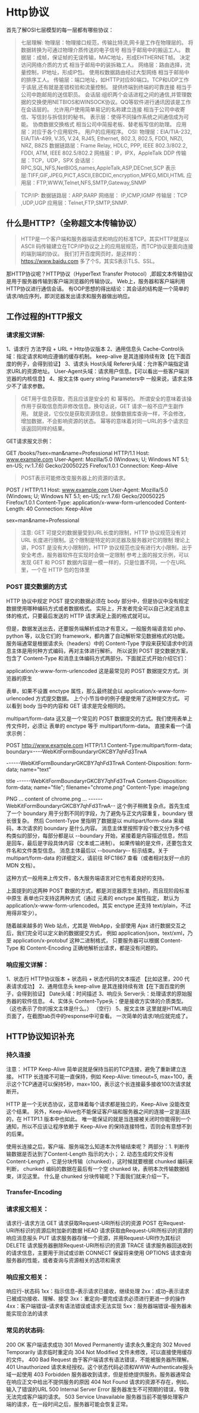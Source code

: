 # Http协议
首先了解OSI七层模型的每一层都有哪些协议：

> 七层理解:
物理层：物理接口规范，传输比特流,网卡是工作在物理层的。
	将数据转换为可通过物理介质传送的电子信号 相当于邮局中的搬运工人。
数据层：成帧，保证帧的无误传输，MAC地址，形成EHTHERNET帧。
	决定访问网络介质的方式 相当于邮局中的装拆箱工人。
网络层：路由选择，流量控制，IP地址，形成IP包。
	使用权数据路由经过大型网络 相当于邮局中的排序工人。
传输层：端口地址，如HTTP对应80端口。TCP和UDP工作于该层,还有就是差错校验和流量控制。
	提供终端到终端的可靠连接 相当于公司中跑邮局的送信职员。
会话层:组织两个会话进程之间的通信,并管理数据的交换使用NETBIOS和WINSOCK协议。QQ等软件进行通讯因该是工作在会话层的。
	允许用户使用简单易记的名称建立连接 相当于公司中收寄信、写信封与拆信封的秘书。
表示层：使得不同操作系统之间通信成为可能。
	协商数据交换格式 相当公司中简报老板、替老板写信的助理。
应用层：对应于各个应用软件。
	用户的应用程序。
> OSI: 
物理层：EIA/TIA-232, EIA/TIA-499, V.35, V.24, RJ45, Ethernet, 802.3, 802.5, FDDI, NRZI, NRZ, B8ZS
数据链路层：Frame Relay, HDLC, PPP, IEEE 802.3/802.2, FDDI, ATM, IEEE 802.5/802.2 
网络层：IP，IPX，AppleTalk DDP 
传输层：TCP，UDP，SPX 
会话层：RPC,SQL,NFS,NetBIOS,names,AppleTalk,ASP,DECnet,SCP 
表示层:TIFF,GIF,JPEG,PICT,ASCII,EBCDIC,encryption,MPEG,MIDI,HTML 
应用层：FTP,WWW,Telnet,NFS,SMTP,Gateway,SNMP

> TCP/IP: 
数据链路层：ARP,RARP 
网络层： IP,ICMP,IGMP 
传输层：TCP ,UDP,UGP 
应用层：Telnet,FTP,SMTP,SNMP. 

## 什么是HTTP?（全称超文本传输协议）
> HTTP是一个客户端和服务器端请求和响应的标准TCP。其实HTTP就是以 ASCII 码传输建立在TCP/IP协议之上的应用层规范，而TCP协议是面向连接的端到端的协议。
我们打开百度网页时，是这样的： https://www.baidu.com  多了个S，其实S表示TLS、SSL。

那HTTP协议呢？HTTP协议（HyperText Transfer Protocol）,即超文本传输协议是用于服务器传输到客户端浏览器的传输协议。
Web上，服务器和客户端利用HTTP协议进行通信会话。
有OOP思想的得出结论：其会话的结构是一个简单的请求/响应序列，即浏览器发出请求和服务器做出响应。

## 工作过程的HTTP报文
### 请求报文详解:
1、请求行
方法字段 + URL + Http协议版本
2、通用信息头
Cache-Control头域：指定请求和响应遵循的缓存机制。
keep-alive 是其连接持续有效【在下面百度的例子，会得到验证】
3、请求头
Host头域
Referer头域：允许客户端指定请求URL的资源地址。
User-Agent头域：请求用户信息。【可以看出一些客户端浏览器的内核信息】
4、报文主体 query string Parameters中
 一般来说，请求主体少不了请求参数。
 
> GET用于信息获取，而且应该是安全的 和 幂等的。
所谓安全的意味着该操作用于获取信息而非修改信息。换句话说，GET 请求一般不应产生副作用。
就是说，它仅仅是获取资源信息，就像数据库查询一样，不会修改，增加数据，不会影响资源的状态。
幂等的意味着对同一URL的多个请求应该返回同样的结果。

 GET请求报文示例：

 GET /books/?sex=man&name=Professional HTTP/1.1
 Host: www.example.com
 User-Agent: Mozilla/5.0 (Windows; U; Windows NT 5.1; en-US; rv:1.7.6)
 Gecko/20050225 Firefox/1.0.1
 Connection: Keep-Alive
 
> POST表示可能修改变服务器上的资源的请求。

 POST / HTTP/1.1
 Host: www.example.com
 User-Agent: Mozilla/5.0 (Windows; U; Windows NT 5.1; en-US; rv:1.7.6)
 Gecko/20050225 Firefox/1.0.1
 Content-Type: application/x-www-form-urlencoded
 Content-Length: 40
 Connection: Keep-Alive

 sex=man&name=Professional  
 
>注意:
GET 可提交的数据量受到URL长度的限制，HTTP 协议规范没有对 URL 长度进行限制。这个限制是特定的浏览器及服务器对它的限制
理论上讲，POST 是没有大小限制的，HTTP 协议规范也没有进行大小限制，出于安全考虑，服务器软件在实现时会做一定限制
参考上面的报文示例，可以发现 GET 和 POST 数据内容是一模一样的，只是位置不同，一个在URL里，一个在 HTTP 包的包体里
 
### POST 提交数据的方式
 HTTP 协议中规定 POST 提交的数据必须在 body 部分中，但是协议中没有规定数据使用哪种编码方式或者数据格式。
 实际上，开发者完全可以自己决定消息主体的格式，只要最后发送的 HTTP 请求满足上面的格式就可以。

但是，数据发送出去，还要服务端解析成功才有意义。一般服务端语言如 php、python 等，以及它们的 framework，都内置了自动解析常见数据格式的功能。
服务端通常是根据请求头（headers）中的 Content-Type 字段来获知请求中的消息主体是用何种方式编码，再对主体进行解析。
所以说到 POST 提交数据方案，包含了 Content-Type 和消息主体编码方式两部分。下面就正式开始介绍它们：

application/x-www-form-urlencoded
这是最常见的 POST 数据提交方式。浏览器的原生 <form> 表单，如果不设置 enctype 属性，那么最终就会以 application/x-www-form-urlencoded 方式提交数据。
上个小节当中的例子便是使用了这种提交方式。
可以看到 body 当中的内容和 GET 请求是完全相同的。

multipart/form-data
这又是一个常见的 POST 数据提交的方式。我们使用表单上传文件时，必须让 <form> 表单的 enctype 等于 multipart/form-data。
直接来看一个请求示例：

POST http://www.example.com HTTP/1.1
Content-Type:multipart/form-data; boundary=----WebKitFormBoundaryrGKCBY7qhFd3TrwA

------WebKitFormBoundaryrGKCBY7qhFd3TrwA
Content-Disposition: form-data; name="text"

title
------WebKitFormBoundaryrGKCBY7qhFd3TrwA
Content-Disposition: form-data; name="file"; filename="chrome.png"
Content-Type: image/png

PNG ... content of chrome.png ...
------WebKitFormBoundaryrGKCBY7qhFd3TrwA--
这个例子稍微复杂点。首先生成了一个 boundary 用于分割不同的字段，为了避免与正文内容重复，boundary 很长很复杂。
然后 Content-Type 里指明了数据是以 multipart/form-data 来编码，本次请求的 boundary 是什么内容。
消息主体里按照字段个数又分为多个结构类似的部分，每部分都是以 --boundary 开始，紧接着是内容描述信息，然后是回车，最后是字段具体内容（文本或二进制）。
如果传输的是文件，还要包含文件名和文件类型信息。
消息主体最后以 --boundary-- 标示结束。关于 multipart/form-data 的详细定义，请前往 RFC1867 查看（或者相对友好一点的 MDN 文档）。

这种方式一般用来上传文件，各大服务端语言对它也有着良好的支持。

上面提到的这两种 POST 数据的方式，都是浏览器原生支持的，而且现阶段标准中原生 <form> 表单也只支持这两种方式（通过 <form> 元素的 enctype 属性指定，
默认为 application/x-www-form-urlencoded。其实 enctype 还支持 text/plain，不过用得非常少）。

随着越来越多的 Web 站点，尤其是 WebApp，全部使用 Ajax 进行数据交互之后，我们完全可以定义新的数据提交方式，
例如 application/json，text/xml，乃至 application/x-protobuf 这种二进制格式，
只要服务器可以根据 Content-Type 和 Content-Encoding 正确地解析出请求，都是没有问题的。
 
### 响应报文详解：
1、状态行
HTTP协议版本 + 状态码 + 状态代码的文本描述
【比如这里，200 代表请求成功】
2、通用信息头
keep-alive 是其连接持续有效【在下面百度的例子，会得到验证】
Date头域：时间描述
3、响应头
Server头：处理请求的原始服务器的软件信息。
4、实体头
Content-Type头：便是接收方实体的介质类型。（这也表示了你的报文主体是什么。）
（空行）
5、报文主体
这里就是HTML响应页面了，在截图tab页中的response中可查看。
一次简单的请求/响应就完成了。

## HTTP协议知识补充

### 持久连接
注意：
HTTP Keep-Alive 简单说就是保持当前的TCP连接，避免了重新建立连接。
HTTP 长连接不可能一直保持，例如 Keep-Alive: timeout=5, max=100，表示这个TCP通道可以保持5秒，max=100，表示这个长连接最多接收100次请求就断开。

HTTP 是一个无状态协议，这意味着每个请求都是独立的，Keep-Alive 没能改变这个结果。
另外，Keep-Alive也不能保证客户端和服务器之间的连接一定是活跃的，在 HTTP1.1 版本中也如此。
唯一能保证的就是当连接被关闭时你能得到一个通知，所以不应该让程序依赖于 Keep-Alive 的保持连接特性，否则会有意想不到的后果。

使用长连接之后，客户端、服务端怎么知道本次传输结束呢？
两部分：1. 判断传输数据是否达到了Content-Length 指示的大小；
		2. 动态生成的文件没有 Content-Length ，它是分块传输（chunked），这时候就要根据 chunked 编码来判断，
		chunked 编码的数据在最后有一个空 chunked 块，表明本次传输数据结束，详见这里。
什么是 chunked 分块传输呢？下面我们就来介绍一下。

### Transfer-Encoding




### 请求报文相关：
请求行-请求方法
GET            请求获取Request-URI所标识的资源
POST          在Request-URI所标识的资源后附加新的数据
HEAD         请求获取由Request-URI所标识的资源的响应消息报头
PUT            请求服务器存储一个资源，并用Request-URI作为其标识
DELETE       请求服务器删除Request-URI所标识的资源
TRACE        请求服务器回送收到的请求信息，主要用于测试或诊断
CONNECT  保留将来使用
OPTIONS   请求查询服务器的性能，或者查询与资源相关的选项和需求

### 响应报文相关：
响应行-状态码
1xx：指示信息–表示请求已接收，继续处理
2xx：成功–表示请求已被成功接收、理解、接受
3xx：重定向–要完成请求必须进行更进一步的操作
4xx：客户端错误–请求有语法错误或请求无法实现
5xx：服务器端错误–服务器未能实现合法的请求

### 常见的状态码:
200 OK 客户端请求成功
301 Moved Permanently 请求永久重定向
302 Moved Temporarily 请求临时重定向
304 Not Modified 文件未修改，可以直接使用缓存的文件。
400 Bad Request 由于客户端请求有语法错误，不能被服务器所理解。
401 Unauthorized 请求未经授权。这个状态代码必须和WWW-Authenticate报头域一起使用
403 Forbidden 服务器收到请求，但是拒绝提供服务。服务器通常会在响应正文中给出不提供服务的原因
404 Not Found 请求的资源不存在，例如，输入了错误的URL
500 Internal Server Error 服务器发生不可预期的错误，导致无法完成客户端的请求。
503 Service Unavailable 服务器当前不能够处理客户端的请求，在一段时间之后，服务器可能会恢复正常。